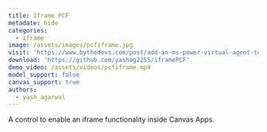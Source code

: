 ```yaml
---
title: Iframe PCF
metadate: hide
categories:
  - iframe
image: /assets/images/pcfiframe.jpg
visit: 'https://www.bythedevs.com/post/add-an-ms-power-virtual-agent-to-a-canvas-app-in-power-apps-with-pcf'
download: 'https://github.com/yashag2255/iframePCF'
demo_video: /assets/videos/pcfiframe.mp4
model_support: false
canvas_support: true
authors:
  - yash_agarwal
---
```


A control to enable an iframe functionality inside Canvas Apps.
